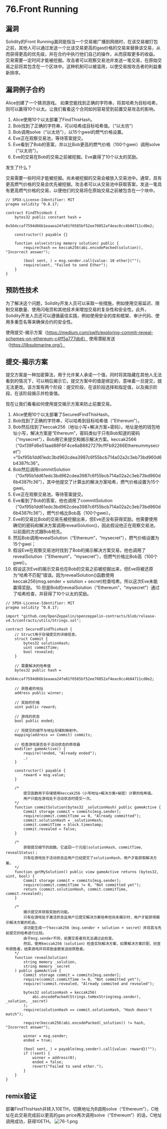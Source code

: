 # 76.Front Running
## 漏洞
Solidity的Front Running漏洞是指当一个交易被广播到网络时，在该交易被打包之前，其他人可以通过发送一个比该交易更高的gas价格的交易来替换该交易，从而获得更高的优先级，并在合约中执行他们自己的操作，从而获取更多的收益。
交易需要一定时间才能被挖掘。攻击者可以观察交易池并发送一笔交易，在原始交易之前将其包含在一个区块中。这种机制可以被滥用，以使交易按攻击者的利益重新排序。

## 漏洞例子合约
Alice创建了一个猜测游戏。
如果您能找到正确的字符串，将其哈希为目标哈希，则可以赢得10个以太。让我们看看这个合同如何容易受到前置交易攻击的影响。


1. Alice使用10个以太部署了FindThisHash。
2. Bob找到了正确的字符串，可以哈希成目标哈希值。（“以太坊”）
3. Bob调用solve（“以太坊”），以15个gwei的燃气价格设置。
4. Eve正在观察交易池，等待答案提交。
5. Eve看到了Bob的答案，并以比Bob更高的燃气价格（100个gwei）调用solve（“以太坊”）。
6. Eve的交易在Bob的交易之前被挖掘。Eve赢得了10个以太的奖励。

发生了什么？

交易需要一些时间才能被挖掘。尚未被挖掘的交易会被放入交易池中。通常，具有更高燃气价格的交易会优先被挖掘。攻击者可以从交易池中获取答案，发送一笔具有更高燃气价格的交易，以便他们的交易将在原始交易之前被包含在一个块中。
```solidity
// SPDX-License-Identifier: MIT
pragma solidity ^0.8.17;

contract FindThisHash {
    bytes32 public constant hash =
        0x564ccaf7594d66b1eaaea24fe01f0585bf52ee70852af4eac0cc4b04711cd0e2;

    constructor() payable {}

    function solve(string memory solution) public {
        require(hash == keccak256(abi.encodePacked(solution)), "Incorrect answer");

        (bool sent, ) = msg.sender.call{value: 10 ether}("");
        require(sent, "Failed to send Ether");
    }
}
```
## 预防性技术
为了解决这个问题，Solidity开发人员可以采取一些措施，例如使用交易延迟、限制交易数量、使用闪电贷和其他技术来增加交易的复杂性和安全性。此外，Solidity开发人员还可以遵循最佳实践，例如使用安全的库和框架、审计代码、使用多重签名等来确保合约的安全性。

使用提交-揭示方案（https://medium.com/swlh/exploring-commit-reveal-schemes-on-ethereum-c4ff5a777db8）
使用潜艇发送（https://libsubmarine.org/）
## 提交-揭示方案
提交方案是一种加密算法，用于允许某人承诺一个值，同时将其隐藏在其他人无法看到的情况下，可以稍后揭示它。提交方案中的值是绑定的，意味着一旦提交，就无法更改。该方案有两个阶段：提交阶段，在该阶段选择和指定值，以及揭示阶段，在该阶段揭示并检查值。
   
   现在让我们看看如何使用提交揭示方案来防止前置交易。
1. Alice使用10个以太部署了SecuredFindThisHash。
2. Bob找到了正确的字符串，可以哈希到目标哈希值（“Ethereum”）。
3. Bob然后找到了keccak256（地址小写+解决方案+密码）。地址是他的钱包地址小写，解决方案是“Ethereum”，密码类似于只有Bob知道的密码（“mysecret”），Bob用它来提交和揭示解决方案。keccak2566（“0xf39Fd6e51aad88F6F4ce6aB8827279cffFb92266Ethereummysecret”）=“0xf95b1dd61edc3bd962cdea3987c6f55bcb714a02a2c3eb73bd960d6b4387fc36”。
4. Bob然后调用commitSolution（“0xf95b1dd61edc3bd962cdea3987c6f55bcb714a02a2c3eb73bd960d6b4387fc36”），其中他提交了计算出的解决方案哈希，燃气价格设置为15个gwei。
5. Eve正在观察交易池，等待答案提交。
6. Eve看到了Bob的答案，他也调用了commitSolution（“0xf95b1dd61edc3bd962cdea3987c6f55bcb714a02a2c3eb73bd960d6b4387fc36”），燃气价格比Bob高（100个gwei）。
7. Eve的交易比Bob的交易先被挖掘出来，但Eve还没有获得奖励。他需要使用确切的密码和解决方案调用revealSolution()，因此假设他正在观察交易池，以前面的方式跟Bob抢先。
8. 然后Bob调用revealSolution（“Ethereum”，“mysecret”），燃气价格设置为15个gwei；
9. 假设Eve在观察交易池时找到了Bob的揭示解决方案交易，他也调用了revealSolution（“Ethereum”，“mysecret”），但燃气价格比Bob高（100个gwei）。
10. 假设这次Eve的揭示交易也在Bob的交易之前被挖掘出来，但Eve将被还原为“哈希不匹配”错误。因为revealSolution()函数使用keccak256(msg.sender + solution + secret)检查哈希。所以这次Eve未能赢得奖励。
10.但是Bob的revealSolution（“Ethereum”，“mysecret”）通过了哈希检查，并获得了10个以太的奖励。

```solidity
// SPDX-License-Identifier: MIT
pragma solidity ^0.8.17;

import "github.com/OpenZeppelin/openzeppelin-contracts/blob/release-v4.5/contracts/utils/Strings.sol";

contract SecuredFindThisHash {
    // Struct用于存储提交的详细信息。
    struct Commit {
        bytes32 solutionHash;
        uint commitTime;
        bool revealed;
    }

    // 需要解决的哈希值
    bytes32 public hash =
        0x564ccaf7594d66b1eaaea24fe01f0585bf52ee70852af4eac0cc4b04711cd0e2;

    // 获胜者的地址
    address public winner;

    // 奖励的价格
    uint public reward;

    // 游戏的状态
    bool public ended;

    // 将提交的细节与地址存储到映射中。
    mapping(address => Commit) commits;

    // 检查游戏是否处于活动状态的修改器
    modifier gameActive() {
        require(!ended, "Already ended");
        _;
    }

    constructor() payable {
        reward = msg.value;
    }

    /* 
        提交函数用于存储使用keccak256（小写地址+解决方案+秘密）计算的哈希值。
        用户只能在游戏处于活动状态时提交一次。
    */
    function commitSolution(bytes32 _solutionHash) public gameActive {
        Commit storage commit = commits[msg.sender];
        require(commit.commitTime == 0, "Already committed");
        commit.solutionHash = _solutionHash;
        commit.commitTime = block.timestamp;
        commit.revealed = false;
    }

    /* 
        获取提交细节的函数。它返回一个元组(solutionHash、commitTime、revealStatus)；
        只有在游戏处于活动状态且用户已经提交了solutionHash，用户才能获取解决方案。
    */
    function getMySolution() public view gameActive returns (bytes32, uint, bool) {
        Commit storage commit = commits[msg.sender];
        require(commit.commitTime != 0, "Not committed yet");
        return (commit.solutionHash, commit.commitTime, commit.revealed);
    }

    /* 
        揭示提交并获取奖励的功能。
        只有在游戏处于激活状态且用户已提交解决方案哈希但尚未揭示时，用户才能获得揭示解决方案的机会。
        该功能生成一个keccak256（msg.sender + solution + secret）并将其与先前提交的哈希进行比较。
        由于msg.sender不同，前置交易者将无法通过此检查。
        然后，使用keccak256（solution）检查实际解决方案，如果解决方案匹配，则宣布获胜者，结束游戏并将奖励金额发送给获胜者。
    */
    function revealSolution(
        string memory _solution,
        string memory _secret
    ) public gameActive {
        Commit storage commit = commits[msg.sender];
        require(commit.commitTime != 0, "Not committed yet");
        require(!commit.revealed, "Already commited and revealed");

        bytes32 solutionHash = keccak256(
            abi.encodePacked(Strings.toHexString(msg.sender), _solution, _secret)
        );
        require(solutionHash == commit.solutionHash, "Hash doesn't match");

        require(keccak256(abi.encodePacked(_solution)) != hash, "Incorrect answer");

        winner = msg.sender;
        ended = true;

        (bool sent, ) = payable(msg.sender).call{value: reward}("");
        if (!sent) {
            winner = address(0);
            ended = false;
            revert("Failed to send ether.");
        }
    }
}
```
## remix验证
部署FindThisHash并转入10ETH，切换地址为B调用solve（“Ethereum”），C地址在此交易完成前以更高的gas price再次调用solve（“Ethereum”）的话，C地址调用成功，获得10ETH。
![76-1.png](./img/76-1.png)
